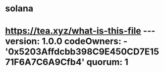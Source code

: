 # solana
# https://tea.xyz/what-is-this-file --- version: 1.0.0 codeOwners:   - '0x5203Affdcbb398C9E450CD7E1571F6A7C6A9Cfb4' quorum: 1

